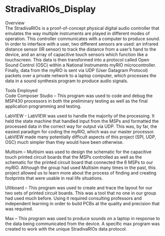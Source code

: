 # StradivaRIOs_Display

Overview  
The StradivaRIOs is a proof-of-concept physical digital audio controller that emulates the way multiple instruments are played in different modes of operation. This controller communicates with a computer to produce sound. In order to interface with a user, two different sensors are used: an infrared distance sensor (IR sensor) to track the distance from a user’s hand to the device, and an array of capacitive touch sensors which function like a touchscreen. This data is then transformed into a protocol called Open Sound Control (OSC) within a National Instruments myRIO microcontroller. Finally, data from the myRIO is sent via UDP (User Datagram Protocol) packets over a private network to a laptop computer, which processes the data in a sound synthesis program to produce audio signals. 


Tools Employed  
Code Composer Studio – This program was used to code and debug the MSP430 processors in both the preliminary testing as well as the final application programming and testing. 

LabVIEW -  LabVIEW was used to handle the majority of the processing. It held the state machine that handled input from the MSPs and formatted the processed data in the correct way for output via UDP. This was, by far, the easiest paradigm for coding the myRIO, which was our master processor. LabVIEW made many potentially difficult aspects of this project (SPI, UDP, OSC) much simpler than they would have been otherwise. 

Multisim – Multisim was used to design the schematic for the capacitive touch printed circuit boards that the MSPs controlled as well as the schematic for the printed circuit board that connected the 6 MSPs to our myRIO. Although the group had used Multisim many times in the past, this project allowed us to learn more about the process of finding and creating footprints that were usable in real life situations.

Ultiboard – This program was used to create and trace the layout for our two sets of printed circuit boards. This was a tool that no one in our group had used much before. Using it required consulting professors and independent learning in order to build PCBs at the quality and precision that was required.

Max – This program was used to produce sounds on a laptop in response to the data being communicated from the device. A specific max program was created to work with the unique StradivaRIOs data protocol.

